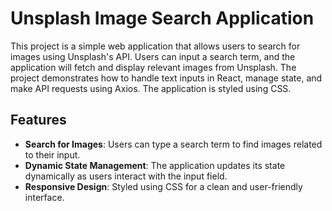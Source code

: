 # Unsplash Image Search Application

This project is a simple web application that allows users to search for images using Unsplash's API. Users can input a search term, and the application will fetch and display relevant images from Unsplash. The project demonstrates how to handle text inputs in React, manage state, and make API requests using Axios. The application is styled using CSS.

## Features
- **Search for Images**: Users can type a search term to find images related to their input.
- **Dynamic State Management**: The application updates its state dynamically as users interact with the input field.
- **Responsive Design**: Styled using CSS for a clean and user-friendly interface.